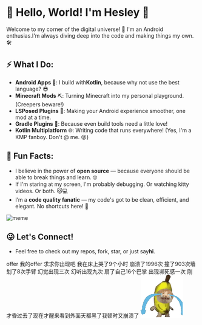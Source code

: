 # 👾 Hello, World! I'm Hesley 👾

Welcome to my corner of the digital universe! 🚀 I'm an ​Android enthusias.I'm always diving deep into the code and making things my own. 🛠️

## ⚡️ What I Do:

* **Android Apps** 📱: I build with ​**Kotlin**​, because why not use the best language? 😎
* **Minecraft Mods** ⛏️: Turning Minecraft into my personal playground. (Creepers beware!)
* **LSPosed Plugins** 🔧: Making your Android experience smoother, one mod at a time.
* **Gradle Plugins** 🔄: Because even build tools need a little love!
* **Kotlin Multiplatform** 🌐: Writing code that runs everywhere! (Yes, I'm a KMP fanboy. Don't @ me. 😜)

## 🚀 Fun Facts:

* I believe in the power of **open source** — because everyone should be able to break things and learn. 🤓
* If I'm staring at my screen, I'm probably debugging. Or watching kitty videos. Or both. 🐱💻
* I’m a **code quality fanatic** — my code's got to be clean, efficient, and elegant. No shortcuts here! 💯

![meme](images/wawawa.gif)

## 😜 Let's Connect!

* Feel free to check out my repos, fork, star, or just say ​**hi**​.

offer  我的offer 求求你出现吧 我在床上哭了9个小时 崩溃了1996次 撞了903次墙 划了8次手臂 幻觉出现三次 幻听出现九次 扇了自己16个巴掌 出现濒死感一次 刚才昏过去了现在才醒来看到外面天都黑了我顿时又崩溃了
![meme](images/香蕉小猫.gif)